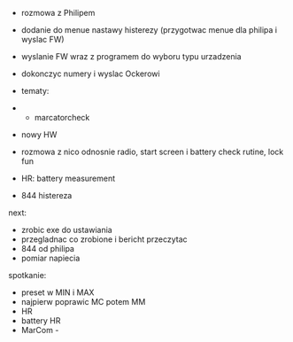 - rozmowa z Philipem
- dodanie do menue nastawy histerezy (przygotwac menue dla philipa i wyslac FW)
- wyslanie FW wraz z programem do wyboru typu urzadzenia
- dokonczyc numery i wyslac Ockerowi


- tematy:
- - marcatorcheck
- nowy HW
- rozmowa z nico odnosnie radio, start screen i battery check rutine, lock fun
- HR: battery measurement
- 844 histereza


next:
- zrobic exe do ustawiania
- przegladnac co zrobione i bericht przeczytac
- 844 od philipa
- pomiar napiecia


spotkanie:
- preset w MIN i MAX
- najpierw poprawic MC potem MM
- HR
- battery HR
- MarCom -

